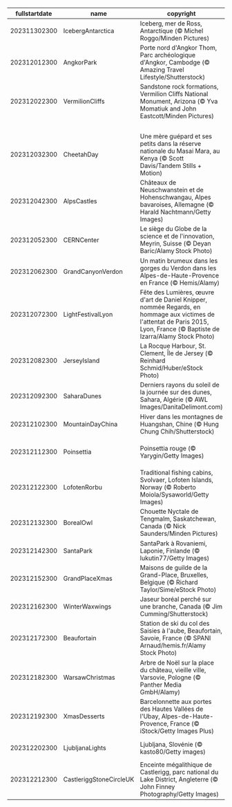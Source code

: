 |fullstartdate|name|copyright|title|image|
|--|--|--|--|--|
202311302300|IcebergAntarctica|Iceberg, mer de Ross, Antarctique (© Michel Roggo/Minden Pictures)|La vie au grand frais !|![](/fr-FR/2023/12/202311302300IcebergAntarctica.jpg)|
202312012300|AngkorPark|Porte nord d'Angkor Thom, Parc archéologique d'Angkor, Cambodge (© Amazing Travel Lifestyle/Shutterstock)|L’ancienne cité Khmer aux temples majestueux|![](/fr-FR/2023/12/202312012300AngkorPark.jpg)|
202312022300|VermilionCliffs|Sandstone rock formations, Vermilion Cliffs National Monument, Arizona (© Yva Momatiuk and John Eastcott/Minden Pictures)|Un paysage extraordinaire sculpté par le temps|![](/fr-FR/2023/12/202312022300VermilionCliffs.jpg)|
||||![](/fr-FR/2023/12/.jpg)|
202312032300|CheetahDay|Une mère guépard et ses petits dans la réserve nationale du Masai Mara, au Kenya (© Scott Davis/Tandem Stills + Motion)|Le félin le plus rapide du monde !|![](/fr-FR/2023/12/202312032300CheetahDay.jpg)|
202312042300|AlpsCastles|Châteaux de Neuschwanstein et de Hohenschwangau, Alpes bavaroises, Allemagne (© Harald Nachtmann/Getty Images)|Un paysage tout droit sorti d'un conte de fées|![](/fr-FR/2023/12/202312042300AlpsCastles.jpg)|
202312052300|CERNCenter|Le siège du Globe de la science et de l'innovation, Meyrin, Suisse (© Deyan Baric/Alamy Stock Photo)|Un code Mondial pour l’avenir|![](/fr-FR/2023/12/202312052300CERNCenter.jpg)|
202312062300|GrandCanyonVerdon|Un matin brumeux dans les gorges du Verdon dans les Alpes-de-Haute-Provence en France (© Hemis/Alamy)|Le Grand Canyon Provençal|![](/fr-FR/2023/12/202312062300GrandCanyonVerdon.jpg)|
202312072300|LightFestivalLyon|Fête des Lumières, œuvre d'art de Daniel Knipper, nommée Regards, en hommage aux victimes de l'attentat de Paris 2015, Lyon, France (© Baptiste de Izarra/Alamy Stock Photo)|Une féerie douce et lumineuse|![](/fr-FR/2023/12/202312072300LightFestivalLyon.jpg)|
202312082300|JerseyIsland|La Rocque Harbour, St. Clement, Île de Jersey (© Reinhard Schmid/Huber/eStock Photo)|Sur les pas de Victor Hugo…|![](/fr-FR/2023/12/202312082300JerseyIsland.jpg)|
202312092300|SaharaDunes|Derniers rayons du soleil de la journée sur des dunes, Sahara, Algérie (© AWL Images/DanitaDelimont.com)|Chaque jour, une dune différente…|![](/fr-FR/2023/12/202312092300SaharaDunes.jpg)|
202312102300|MountainDayChina|Hiver dans les montagnes de Huangshan, Chine (© Hung Chung Chih/Shutterstock)|Excursion au sommet !|![](/fr-FR/2023/12/202312102300MountainDayChina.jpg)|
202312112300|Poinsettia|Poinsettia rouge (© Yarygin/Getty Images)|Les « Étoiles de Noël » sont de retour !|![](/fr-FR/2023/12/202312112300Poinsettia.jpg)|
202312122300|LofotenRorbu|Traditional fishing cabins, Svolvaer, Lofoten Islands, Norway (© Roberto Moiola/Sysaworld/Getty Images)|La vie dans un « rorbu »  !|![](/fr-FR/2023/12/202312122300LofotenRorbu.jpg)|
202312132300|BorealOwl|Chouette Nyctale de Tengmalm, Saskatchewan, Canada (© Nick Saunders/Minden Pictures)|Une chouette... chouette !|![](/fr-FR/2023/12/202312132300BorealOwl.jpg)|
202312142300|SantaPark|SantaPark à Rovaniemi, Laponie, Finlande (© lukutin77/Getty Images)|L'aire de jeux du Père Noël !|![](/fr-FR/2023/12/202312142300SantaPark.jpg)|
202312152300|GrandPlaceXmas|Maisons de guilde de la Grand-Place, Bruxelles, Belgique (© Richard Taylor/Sime/eStock Photo)|Bruxelles, ma belle !|![](/fr-FR/2023/12/202312152300GrandPlaceXmas.jpg)|
202312162300|WinterWaxwings|Jaseur boréal perché sur une branche, Canada (© Jim Cumming/Shutterstock)|Des fashionistas à plumes !|![](/fr-FR/2023/12/202312162300WinterWaxwings.jpg)|
202312172300|Beaufortain|Station de ski du col des Saisies à l'aube, Beaufortain, Savoie, France (© SPANI Arnaud/hemis.fr/Alamy Stock Photo)|Un petit coin de paradis savoyard !|![](/fr-FR/2023/12/202312172300Beaufortain.jpg)|
202312182300|WarsawChristmas|Arbre de Noël sur la place du château, vieille ville, Varsovie, Pologne (© Panther Media GmbH/Alamy)|La halte polonaise du Père Noël !|![](/fr-FR/2023/12/202312182300WarsawChristmas.jpg)|
202312192300|XmasDesserts|Barcelonnette aux portes des Hautes Vallées de l'Ubay, Alpes-de-Haute-Provence, France (© iStock/Getty Images Plus)|Une veillée de Noël provençale|![](/fr-FR/2023/12/202312192300XmasDesserts.jpg)|
202312202300|LjubljanaLights|Ljubljana, Slovénie (© kasto80/Getty images)|Des fêtes de fin d'année à la slovène !|![](/fr-FR/2023/12/202312202300LjubljanaLights.jpg)|
202312212300|CastleriggStoneCircleUK|Enceinte mégalithique de Castlerigg, parc national du Lake District, Angleterre (© John Finney Photography/Getty Images)|Prêt pour la nuit la plus longue de l’année ?|![](/fr-FR/2023/12/202312212300CastleriggStoneCircleUK.jpg)|
